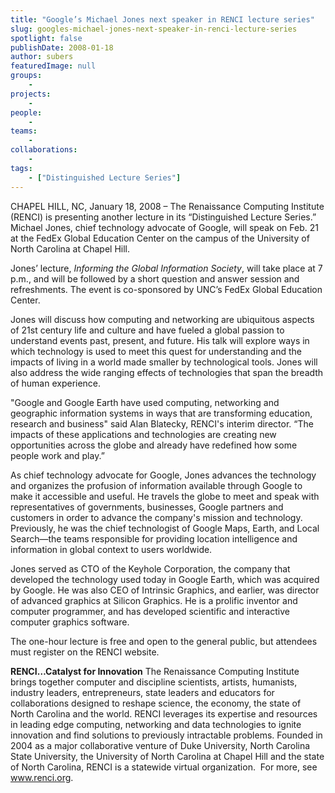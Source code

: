 ```yaml
---
title: "Google’s Michael Jones next speaker in RENCI lecture series"
slug: googles-michael-jones-next-speaker-in-renci-lecture-series
spotlight: false
publishDate: 2008-01-18
author: subers
featuredImage: null
groups:
    - 
projects:
    - 
people:
    - 
teams: 
    - 
collaborations:
    - 
tags:
    - ["Distinguished Lecture Series"]
---
```

CHAPEL HILL, NC, January 18, 2008 – The Renaissance Computing Institute (RENCI) is presenting another lecture in its “Distinguished Lecture Series.” Michael Jones, chief technology advocate of Google, will speak on Feb. 21 at the FedEx Global Education Center on the campus of the University of North Carolina at Chapel Hill.

Jones’ lecture, <em>Informing the Global Information Society</em>, will take place at 7 p.m., and will be followed by a short question and answer session and refreshments. The event is co-sponsored by UNC’s FedEx Global Education Center.<!--more-->

Jones will discuss how computing and networking are ubiquitous aspects of 21st century life and culture and have fueled a global passion to understand events past, present, and future. His talk will explore ways in which technology is used to meet this quest for understanding and the impacts of living in a world made smaller by technological tools. Jones will also address the wide ranging effects of technologies that span the breadth of human experience.

"Google and Google Earth have used computing, networking and geographic information systems in ways that are transforming education, research and business" said Alan Blatecky, RENCI's interim director. “The impacts of these applications and technologies are creating new opportunities across the globe and already have redefined how some people work and play.”

As chief technology advocate for Google, Jones advances the technology and organizes the profusion of information available through Google to make it accessible and useful. He travels the globe to meet and speak with representatives of governments, businesses, Google partners and customers in order to advance the company's mission and technology. Previously, he was the chief technologist of Google Maps, Earth, and Local Search—the teams responsible for providing location intelligence and information in global context to users worldwide.

Jones served as CTO of the Keyhole Corporation, the company that developed the technology used today in Google Earth, which was acquired by Google. He was also CEO of Intrinsic Graphics, and earlier, was director of advanced graphics at Silicon Graphics. He is a prolific inventor and computer programmer, and has developed scientific and interactive computer graphics software.

The one-hour lecture is free and open to the general public, but attendees must register on the RENCI website.

<strong>RENCI…Catalyst for Innovation</strong>
The Renaissance Computing Institute brings together computer and discipline scientists, artists, humanists, industry leaders, entrepreneurs, state leaders and educators for collaborations designed to reshape science, the economy, the state of North Carolina and the world. RENCI leverages its expertise and resources in leading edge computing, networking and data technologies to ignite innovation and find solutions to previously intractable problems. Founded in 2004 as a major collaborative venture of Duke University, North Carolina State University, the University of North Carolina at Chapel Hill and the state of North Carolina, RENCI is a statewide virtual organization.  For more, see <a href="https://www.renci.org/">www.renci.org</a>.
